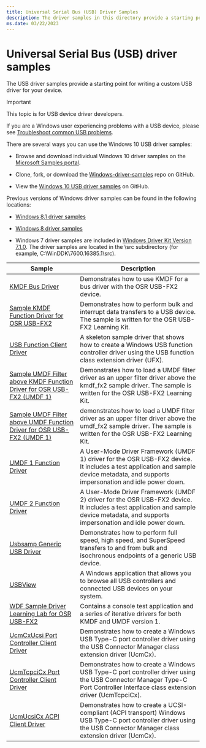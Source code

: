 ```yaml
---
title: Universal Serial Bus (USB) Driver Samples
description: The driver samples in this directory provide a starting point for writing a custom USB driver for your device.
ms.date: 03/22/2023
---
```


# Universal Serial Bus (USB) driver samples

The USB driver samples provide a starting point for writing a custom USB driver for your device.

> [!IMPORTANT]
> This topic is for USB device driver developers.
>
> If you are a Windows user experiencing problems with a USB device, please see [Troubleshoot common USB problems](https://support.microsoft.com/help/17614/windows-10-troubleshoot-common-usb-problems).

There are several ways you can use the Windows 10 USB driver samples:

- Browse and download individual Windows 10 driver samples on the [Microsoft Samples portal](/samples/browse/?products=windows-wdk).

- Clone, fork, or download the [Windows-driver-samples](https://github.com/Microsoft/Windows-driver-samples) repo on GitHub.

- View the [Windows 10 USB driver samples](https://github.com/Microsoft/Windows-driver-samples/tree/main/usb) on GitHub.

Previous versions of Windows driver samples can be found in the following locations:

- [Windows 8.1 driver samples](https://github.com/microsoftarchive/msdn-code-gallery-microsoft/tree/master/Official%20Windows%20Driver%20Kit%20Sample/Windows%20Driver%20Kit%20(WDK)%208.1%20Samples)

- [Windows 8 driver samples](https://github.com/microsoftarchive/msdn-code-gallery-microsoft/tree/master/Official%20Windows%20Driver%20Kit%20Sample/Windows%20Driver%20Kit%20(WDK)%208.0%20Samples)

- Windows 7 driver samples are included in [Windows Driver Kit Version 7.1.0](https://www.microsoft.com/download/details.aspx?id=11800). The driver samples are located in the \src subdirectory (for example, C:\WinDDK\7600.16385.1\src).

| Sample | Description |
|--|--|
| [KMDF Bus Driver](/samples/microsoft/windows-driver-samples/sample-kmdf-bus-driver-for-osr-usb-fx2) | Demonstrates how to use KMDF for a bus driver with the OSR USB-FX2 device. |
| [Sample KMDF Function Driver for OSR USB-FX2](/samples/microsoft/windows-driver-samples/sample-kmdf-function-driver-for-osr-usb-fx2) | Demonstrates how to perform bulk and interrupt data transfers to a USB device. The sample is written for the OSR USB-FX2 Learning Kit. |
| [USB Function Client Driver](/samples/microsoft/windows-driver-samples/usb-function-client-driver) | A skeleton sample driver that shows how to create a Windows USB function controller driver using the USB function class extension driver (UFX). |
| [Sample UMDF Filter above KMDF Function Driver for OSR USB-FX2 (UMDF 1)](../wdf/user-mode-driver-framework-design-guide.md) | Demonstrates how to load a UMDF filter driver as an upper filter driver above the kmdf\_fx2 sample driver. The sample is written for the OSR USB-FX2 Learning Kit. |
| [Sample UMDF Filter above UMDF Function Driver for OSR USB-FX2 (UMDF 1)](../wdf/user-mode-driver-framework-design-guide.md) | demonstrates how to load a UMDF filter driver as an upper filter driver above the umdf\_fx2 sample driver. The sample is written for the OSR USB-FX2 Learning Kit. |
| [UMDF 1 Function Driver](../wdf/user-mode-driver-framework-design-guide.md) | A User-Mode Driver Framework (UMDF 1) driver for the OSR USB-FX2 device. It includes a test application and sample device metadata, and supports impersonation and idle power down. |
| [UMDF 2 Function Driver](/samples/microsoft/windows-driver-samples/sample-function-driver-for-osr-usb-fx2-umdf-version-2) | A User-Mode Driver Framework (UMDF 2) driver for the OSR USB-FX2 device. It includes a test application and sample device metadata, and supports impersonation and idle power down. |
| [Usbsamp Generic USB Driver](/samples/microsoft/windows-driver-samples/usbsamp-generic-usb-driver) | Demonstrates how to perform full speed, high speed, and SuperSpeed transfers to and from bulk and isochronous endpoints of a generic USB device. |
| [USBView](/samples/microsoft/windows-driver-samples/usbview-sample-application) | A Windows application that allows you to browse all USB controllers and connected USB devices on your system. |
| [WDF Sample Driver Learning Lab for OSR USB-FX2](/samples/microsoft/windows-driver-samples/wdf-sample-driver-learning-lab-for-osr-usb-fx2) | Contains a console test application and a series of iterative drivers for both KMDF and UMDF version 1. |
| [UcmCxUcsi Port Controller Client Driver](/samples/microsoft/windows-driver-samples/ucmtcpcicx-port-controller-client-driver-v2) | Demonstrates how to create a Windows USB Type-C port controller driver using the USB Connector Manager class extension driver (UcmCx). |
| [UcmTcpciCx Port Controller Client Driver](/samples/microsoft/windows-driver-samples/ucmtcpcicx-port-controller-client-driver) | Demonstrates how to create a Windows USB Type-C port controller driver using the USB Connector Manager Type-C Port Controller Interface class extension driver (UcmTcpciCx). |
| [UcmUcsiCx ACPI Client Driver](/samples/microsoft/windows-driver-samples/ucmucsicx-acpi-client-driver) | Demonstrates how to create a UCSI-compliant (ACPI transport) Windows USB Type-C port controller driver using the USB Connector Manager class extension driver (UcmCx). |
